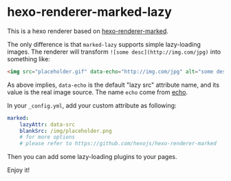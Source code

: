 # hexo-renderer-marked-lazy

This is  a hexo renderer based on [hexo-renderer-marked](https://github.com/hexojs/hexo-renderer-marked).

The only difference is that `marked-lazy` supports simple lazy-loading images. The renderer will transform `![some desc](http://img.com/jpg)` into something like:

```html
<img src="placeholder.gif" data-echo="http://img.com/jpg" alt="some desc">
```

As above implies, `data-echo` is the default "lazy src" attribute name, and its value is the real image source. The name `echo` come from [echo](https://github.com/toddmotto/echo/).

In your `_config.yml`, add your custom attribute as following:

```yaml
marked:
    lazyAttr: data-src
    blankSrc: /img/placeholder.png
    # for more options
    # please refer to https://github.com/hexojs/hexo-renderer-marked
```


Then you can add some lazy-loading plugins to your pages.

Enjoy it!
